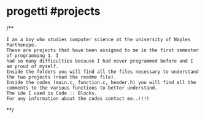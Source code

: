 # progetti   #projects

/** 
    
    I am a boy who studies computer science at the university of Naples Parthenope.
    These are projects that have been assigned to me in the first semester of programming 1. I
    had so many difficulties because I had never programmed before and I am proud of myself.
    Inside the folders you will find all the files necessary to understand the two projects (read the readme file).
    Inside the codes (main.c, function.c, header.h) you will find all the comments to the various functions to better understand.
    The ide I used is Code :: Blocks.
    For any information about the codes contact me..!!!!
    
**/
